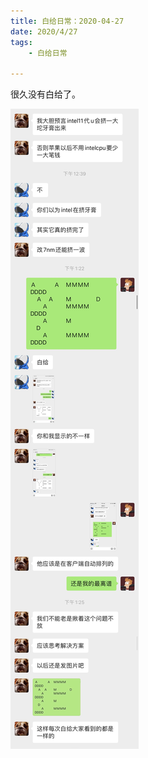 ```yaml
---
title: 白给日常：2020-04-27
date: 2020/4/27
tags: 
	- 白给日常

---
```


很久没有白给了。

![](WGDaily-2020-04-27/IMG_4837.JPG)